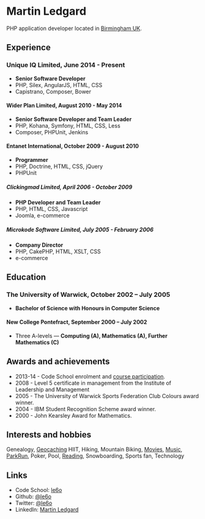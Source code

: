 Martin Ledgard
==============

PHP application developer located in [Birmingham UK][].

## Experience

### Unique IQ Limited, June 2014 - Present
* **Senior Software Developer**
* PHP, Silex, AngularJS, HTML, CSS
* Capistrano, Composer, Bower

#### Wider Plan Limited, August 2010 - May 2014
* **Senior Software Developer and Team Leader**
* PHP, Kohana, Symfony, HTML, CSS, Less
* Composer, PHPUnit, Jenkins

#### Entanet International, October 2009 - August 2010
* **Programmer**
* PHP, Doctrine, HTML, CSS, jQuery
* PHPUnit

##### Clickingmad Limited, April 2006 - October 2009
* **PHP Developer and Team Leader**
* PHP, HTML, CSS, Javascript
* Joomla, e-commerce

##### Microkode Software Limited, July 2005 - February 2006
* **Company Director**
* PHP, CakePHP, HTML, XSLT, CSS
* e-commerce

## Education

### The University of Warwick, October 2002 – July 2005
* **Bachelor of Science with Honours in Computer Science**

#### New College Pontefract, September 2000 – July 2002
* Three A-levels — **Computing (A), Mathematics (A), Further Mathematics (C)**

## Awards and achievements

* 2013-14 - Code School enrolment and [course participation][code-school].
* 2008 - Level 5 certificate in management from the Institute of Leadership and Management
* 2005 - The University of Warwick Sports Federation Club Colours award winner.
* 2004 - IBM Student Recognition Scheme award winner.
* 2000 - John Kearsley Award for Mathematics.

## Interests and hobbies

Genealogy, [Geocaching][] HIIT, Hiking, Mountain Biking, [Movies][], [Music][], [ParkRun][],
Poker, Pool, [Reading][], Snowboarding, Sports fan, Technology

## Links

* Code School: [le6o][code-school]
* Github:      [@le6o](http://github.com/le6o)
* Twitter:     [@le6o](http://twitter.com/le6o)
* LinkedIn:    [Martin Ledgard](http://uk.linkedin.com/in/ledgard)

[Birmingham UK]: https://www.google.co.uk/maps/preview/@52.4774376,-1.8636315,11z

[code-school]: https://www.codeschool.com/users/le6o

[Geocaching]: http://www.geocaching.com/profile/?guid=21ba46f1-442a-459a-9880-8580e1ff9927
[Movies]: http://imdb.com/user/ur3229776
[Music]: http://last.fm/user/le6o
[Parkrun]: http://www.parkrun.org.uk/results/athleteresultshistory/?athleteNumber=147723
[Reading]: https://www.goodreads.com/le6o
